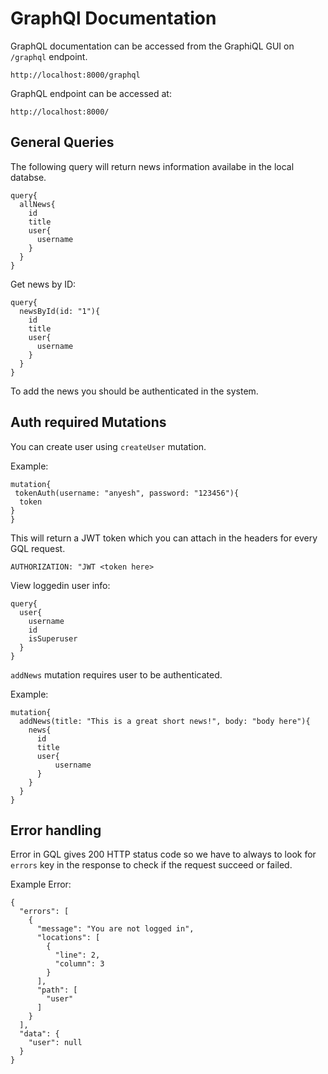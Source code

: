 # GraphQl Documentation

GraphQL documentation can be accessed from the GraphiQL GUI on `/graphql` endpoint.

```
http://localhost:8000/graphql

```

GraphQL endpoint can be accessed at:

```
http://localhost:8000/
```

## General Queries

The following query will return news information availabe in the local databse.

```
query{
  allNews{
    id
    title
    user{
      username
    }
  }
}
```
Get news by ID:

```
query{
  newsById(id: "1"){
    id
    title
    user{
      username
    }
  }
}
```

To add the news you should be authenticated in the system.

## Auth required Mutations

You can create user using `createUser` mutation.

Example:

```
mutation{
 tokenAuth(username: "anyesh", password: "123456"){
  token
}
}
```

This will return a JWT token which you can attach in the headers for every GQL request.

```
AUTHORIZATION: "JWT <token here>
```

View loggedin user info:

```
query{
  user{
    username
    id
    isSuperuser
  }
}
```

`addNews` mutation requires user to be authenticated.

Example:

```
mutation{
  addNews(title: "This is a great short news!", body: "body here"){
    news{
      id
      title
      user{
          username
      }
    }
  }
}

```

## Error handling

Error in GQL gives 200 HTTP status code so we have to always to look for `errors` key in the response to check if the request succeed or failed.

Example Error:

```
{
  "errors": [
    {
      "message": "You are not logged in",
      "locations": [
        {
          "line": 2,
          "column": 3
        }
      ],
      "path": [
        "user"
      ]
    }
  ],
  "data": {
    "user": null
  }
}


```
